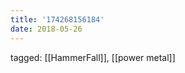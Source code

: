 ```yaml
---
title: '174268156184'
date: 2018-05-26
---
```

tagged: [[HammerFall]], [[power metal]]
<iframe frameborder="0" height="1" id="ga_target" scrolling="no" style="background-color:transparent; overflow:hidden; position:absolute; top:0; left:0; z-index:9999;" width="1"></iframe>